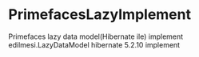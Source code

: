 # PrimefacesLazyImplement
Primefaces lazy data model(Hibernate ile) implement edilmesi.LazyDataModel hibernate 5.2.10 implement
